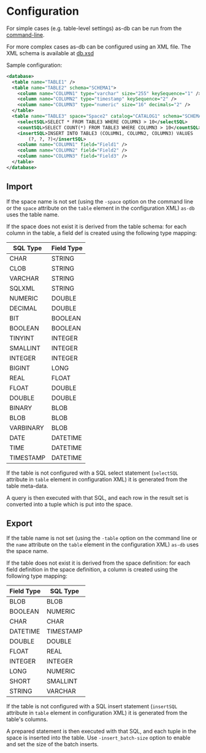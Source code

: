 # Configuration

For simple cases (e.g. table-level settings) as-db can be run from the [command-line](usage.html).

For more complex cases as-db can be configured using an XML file. The XML schema is available at [db.xsd](https://github.com/TIBCOSoftware/as-db/blob/master/src/main/resources/db.xsd)

Sample configuration:
 
~~~xml
<database>
  <table name="TABLE1" />
  <table name="TABLE2" schema="SCHEMA1">
    <column name="COLUMN1" type="varchar" size="255" keySequence="1" />
    <column name="COLUMN2" type="timestamp" keySequence="2" />
    <column name="COLUMN3" type="numeric" size="16" decimals="2" />
  </table>
  <table name="TABLE3" space="Space2" catalog="CATALOG1" schema="SCHEMA1">
    <selectSQL>SELECT * FROM TABLE3 WHERE COLUMN3 > 10</selectSQL>
    <countSQL>SELECT COUNT(*) FROM TABLE3 WHERE COLUMN3 > 10</countSQL>
    <insertSQL>INSERT INTO TABLE3 (COLUMN1, COLUMN2, COLUMN3) VALUES
        (?, ?, ?)</insertSQL>
    <column name="COLUMN1" field="Field1" />
    <column name="COLUMN2" field="Field2" />
    <column name="COLUMN3" field="Field3" />
  </table>
</database>
~~~


## Import

If the space name is not set (using the `-space` option on the command line or the `space` attribute on the `table` element in the configuration XML) `as-db` uses the table name.

If the space does not exist it is derived from the table schema: for each column in the table, a field def is created using the following type mapping:

| SQL Type  | Field Type |
|-----------|------------|
| CHAR      | STRING     |
| CLOB      | STRING     |
| VARCHAR   | STRING     |
| SQLXML    | STRING     |
| NUMERIC   | DOUBLE     |
| DECIMAL   | DOUBLE     |
| BIT       | BOOLEAN    |
| BOOLEAN   | BOOLEAN    |
| TINYINT   | INTEGER    |
| SMALLINT  | INTEGER    |
| INTEGER   | INTEGER    |
| BIGINT    | LONG       |
| REAL      | FLOAT      |
| FLOAT     | DOUBLE     |
| DOUBLE    | DOUBLE     |
| BINARY    | BLOB       |
| BLOB      | BLOB       |
| VARBINARY | BLOB       |
| DATE      | DATETIME   |
| TIME      | DATETIME   |
| TIMESTAMP | DATETIME   |


If the table is not configured with a SQL select statement (`selectSQL` attribute in `table` element in configuration XML) it is generated from the table meta-data. 

A query is then executed with that SQL, and each row in the result set is converted into a tuple which is put into the space.


## Export

If the table name is not set (using the `-table` option on the command line or the `name` attribute on the `table` element in the configuration XML) `as-db` uses the space name.

If the table does not exist it is derived from the space definition: for each field definition in the space definition, a column is created using the following type mapping:

| Field Type | SQL Type |
|------------|----------|
| BLOB       | BLOB     |
| BOOLEAN    | NUMERIC  |
| CHAR       | CHAR     |
| DATETIME   | TIMESTAMP|
| DOUBLE     | DOUBLE   |
| FLOAT      | REAL     |
| INTEGER    | INTEGER  |
| LONG       | NUMERIC  |
| SHORT      | SMALLINT |
| STRING     | VARCHAR  |

If the table is not configured with a SQL insert statement (`insertSQL` attribute in `table` element in configuration XML) it is generated from the table's columns.

A prepared statement is then executed with that SQL, and each tuple in the space is inserted into the table. Use `-insert_batch-size` option to enable and set the size of the batch inserts. 